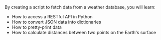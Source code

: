 By creating a script to fetch data from a weather database, you will learn:

- How to access a RESTful API in Python
- How to convert JSON data into dictionaries
- How to pretty-print data
- How to calculate distances between two points on the Earth's surface

